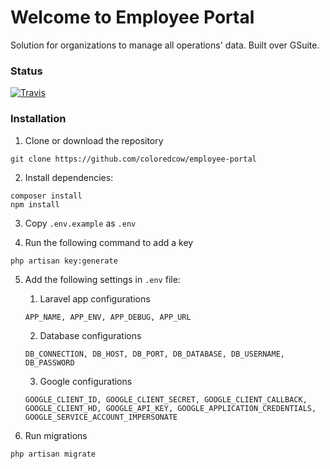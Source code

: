 # Welcome to Employee Portal

Solution for organizations to manage all operations' data. Built over GSuite.

### Status

[![Travis](https://img.shields.io/travis/ColoredCow/employee-portal.svg?style=for-the-badge)](https://travis-ci.org/ColoredCow/employee-portal)


### Installation
1. Clone or download the repository
```
git clone https://github.com/coloredcow/employee-portal
```

2. Install dependencies:
```
composer install
npm install
```

3. Copy `.env.example` as `.env`

4. Run the following command to add a key
```
php artisan key:generate
```
5. Add the following settings in `.env` file:
    1. Laravel app configurations
    ```
    APP_NAME, APP_ENV, APP_DEBUG, APP_URL
    ```

    2. Database configurations
    ```
    DB_CONNECTION, DB_HOST, DB_PORT, DB_DATABASE, DB_USERNAME, DB_PASSWORD
    ```

    3. Google configurations
    ```
    GOOGLE_CLIENT_ID, GOOGLE_CLIENT_SECRET, GOOGLE_CLIENT_CALLBACK, GOOGLE_CLIENT_HD, GOOGLE_API_KEY, GOOGLE_APPLICATION_CREDENTIALS, GOOGLE_SERVICE_ACCOUNT_IMPERSONATE
    ```

6. Run migrations
```
php artisan migrate
```
